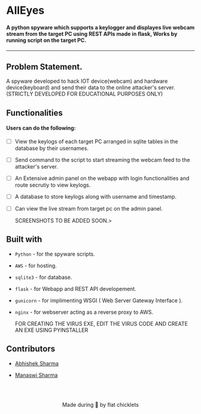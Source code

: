 
<p align="left">
	<h1 align="left"> AllEyes </h2>
	<h4 align="left"> A python spyware which supports a keylogger and displayes live webcam stream from the target PC using REST APIs made in flask,
  Works by running script on the target PC.<h4>
</p>

---
## Problem Statement. 
A spyware developed to hack IOT device(webcam) and hardware device(keyboard) and send their data to the online attacker's server.
  (STRICTLY DEVELOPED FOR EDUCATIONAL PURPOSES ONLY)

## Functionalities
#### Users can do the following:
- [ ] View the keylogs of each target PC arranged in sqlite tables in the database by their usernames.
- [ ] Send command to the script to start streaming the webcam feed to the attacker's server.
- [ ] An Extensive admin panel on the webapp with login functionalities and route secrutiy to view keylogs. 
- [ ] A database to store keylogs along with username and timestamp. 
- [ ] Can view the live stream from target pc on the admin panel.
  
  
  SCREENSHOTS TO BE ADDED SOON.>



## Built with
- `Python` - for the spyware scripts. 
- `AWS` - for hosting.
- `sqlite3` - for database.
- `flask` - for Webapp and REST API developement.
- `gunicorn` - for implimenting WSGI ( Web Server Gateway Interface ).
- `nginx` - for webserver acting as a reverse proxy to AWS.

  FOR CREATING THE VIRUS EXE, EDIT THE VIRUS CODE AND CREATE AN EXE USING PYINSTALLER 
## Contributors
* [Abhishek Sharma](https://github.com/anonymous300502)

* [Manaswi Sharma](https://github.com/manaswii)

<br>
<br>
<p align="center">
	Made during 🌙 by flat chicklets
</p>
